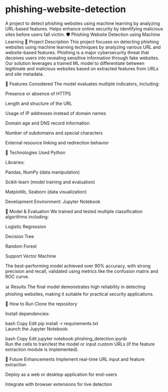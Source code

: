 # phishing-website-detection
A project to detect phishing websites using machine learning by analyzing URL-based features. Helps enhance online security by identifying malicious sites before users fall victim.
🛡️ Phishing Website Detection using Machine Learning
📄 Project Description
This project focuses on detecting phishing websites using machine learning techniques by analyzing various URL and website-based features. Phishing is a major cybersecurity threat that deceives users into revealing sensitive information through fake websites. Our solution leverages a trained ML model to differentiate between legitimate and malicious websites based on extracted features from URLs and site metadata.

🧠 Features Considered
The model evaluates multiple indicators, including:

Presence or absence of HTTPS

Length and structure of the URL

Usage of IP addresses instead of domain names

Domain age and DNS record information

Number of subdomains and special characters

External resource linking and redirection behavior

🔧 Technologies Used
Python

Libraries:

Pandas, NumPy (data manipulation)

Scikit-learn (model training and evaluation)

Matplotlib, Seaborn (data visualization)

Development Environment: Jupyter Notebook

🧪 Model & Evaluation
We trained and tested multiple classification algorithms including:

Logistic Regression

Decision Tree

Random Forest

Support Vector Machine

The best-performing model achieved over 90% accuracy, with strong precision and recall, validated using metrics like the confusion matrix and ROC curve.

📊 Results
The final model demonstrates high reliability in detecting phishing websites, making it suitable for practical security applications.

🚀 How to Run
Clone the repository

Install dependencies:

bash
Copy
Edit
pip install -r requirements.txt  
Launch the Jupyter Notebook:

bash
Copy
Edit
jupyter notebook phishing_detection.ipynb  
Run the cells to train/test the model or input custom URLs (if the feature extraction module is implemented).

🔐 Future Enhancements
Implement real-time URL input and feature extraction

Deploy as a web or desktop application for end-users

Integrate with browser extensions for live detection
